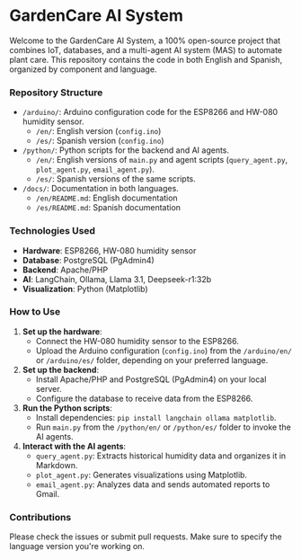 # GardenCare AI System

Welcome to the GardenCare AI System, a 100% open-source project that combines IoT, databases, and a multi-agent AI system (MAS) to automate plant care. This repository contains the code in both English and Spanish, organized by component and language.

### Repository Structure
- `/arduino/`: Arduino configuration code for the ESP8266 and HW-080 humidity sensor.
  - `/en/`: English version (`config.ino`)
  - `/es/`: Spanish version (`config.ino`)
- `/python/`: Python scripts for the backend and AI agents.
  - `/en/`: English versions of `main.py` and agent scripts (`query_agent.py`, `plot_agent.py`, `email_agent.py`).
  - `/es/`: Spanish versions of the same scripts.
- `/docs/`: Documentation in both languages.
  - `/en/README.md`: English documentation
  - `/es/README.md`: Spanish documentation

### Technologies Used
- **Hardware**: ESP8266, HW-080 humidity sensor
- **Database**: PostgreSQL (PgAdmin4)
- **Backend**: Apache/PHP
- **AI**: LangChain, Ollama, Llama 3.1, Deepseek-r1:32b
- **Visualization**: Python (Matplotlib)

### How to Use
1. **Set up the hardware**:
   - Connect the HW-080 humidity sensor to the ESP8266.
   - Upload the Arduino configuration (`config.ino`) from the `/arduino/en/` or `/arduino/es/` folder, depending on your preferred language.
2. **Set up the backend**:
   - Install Apache/PHP and PostgreSQL (PgAdmin4) on your local server.
   - Configure the database to receive data from the ESP8266.
3. **Run the Python scripts**:
   - Install dependencies: `pip install langchain ollama matplotlib`.
   - Run `main.py` from the `/python/en/` or `/python/es/` folder to invoke the AI agents.
4. **Interact with the AI agents**:
   - `query_agent.py`: Extracts historical humidity data and organizes it in Markdown.
   - `plot_agent.py`: Generates visualizations using Matplotlib.
   - `email_agent.py`: Analyzes data and sends automated reports to Gmail.

### Contributions
Please check the issues or submit pull requests. Make sure to specify the language version you're working on.
